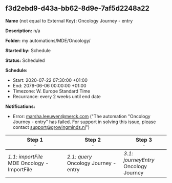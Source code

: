 ## f3d2ebd9-d43a-bb62-8d9e-7af5d2248a22

**Name** (not equal to External Key)**:** Oncology Journey - entry

**Description:** n/a

**Folder:** my automations/MDE/Oncology/

**Started by:** Schedule

**Status:** Scheduled

**Schedule:**

* Start: 2020-07-22 07:30:00 +01:00
* End: 2079-06-06 00:00:00 +01:00
* Timezone: W. Europe Standard Time
* Recurrance: every 2 weeks until end date

**Notifications:**

* Error: marsha.leeuwen@merck.com ("The automation "Oncology Journey - entry" has failed. For support in solving this issue, please contact support@growingminds.nl")

| Step 1<br>_<small>-</small>_ | Step 2<br>_<small>-</small>_ | Step 3<br>_<small>-</small>_ |
| --- | --- | --- |
| _1.1: importFile_<br>MDE Oncology - ImportFile | _2.1: query_<br>Oncology Journey - entry | _3.1: journeyEntry_<br>Oncology Journey |
